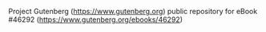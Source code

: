 Project Gutenberg (https://www.gutenberg.org) public repository for eBook #46292 (https://www.gutenberg.org/ebooks/46292)
